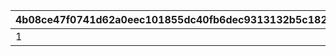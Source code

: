 |4b08ce47f0741d62a0eec101855dc40fb6dec9313132b5c1826269eb18d709f8|984b9dafe9fca20cb79f0968ce1c92ca1fef7648e28e76a9f72033bb89c17be5|32f28edafbd3d043bdf52485d896c3b768a59872ae6ae02092522075304a8276|8fa0c79a38b4526f0b213903a269ae627f6222c079179cac4a8f89b7daf7b7f5|
| --- | --- | --- | --- |
|1|300|2030/08/01 14:59:59|2023/07/01 05:00:00|